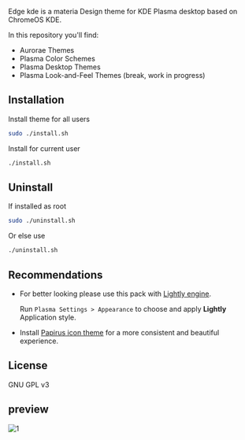 
Edge kde is a materia Design theme for KDE Plasma desktop based on ChromeOS KDE.

In this repository you'll find:

- Aurorae Themes
- Plasma Color Schemes
- Plasma Desktop Themes
- Plasma Look-and-Feel Themes (break, work in progress)

## Installation

Install theme for all users
```sh
sudo ./install.sh
```

Install for current user
```sh
./install.sh
```

## Uninstall

If installed as root
```sh
sudo ./uninstall.sh
```
Or else use
```sh
./uninstall.sh
```

## Recommendations

- For better looking please use this pack with [Lightly engine](https://github.com/Luwx/Lightly).

  Run `Plasma Settings > Appearance` to choose and apply **Lightly** Application style.

- Install [Papirus icon theme](https://github.com/PapirusDevelopmentTeam/papirus-icon-theme) for a more consistent and beautiful experience.

## License

GNU GPL v3

## preview

![1](../main/plasma/look-and-feel/com.github.Yisus7u7.Edge-light/contents/previews/fullscreenpreview.jpg)
